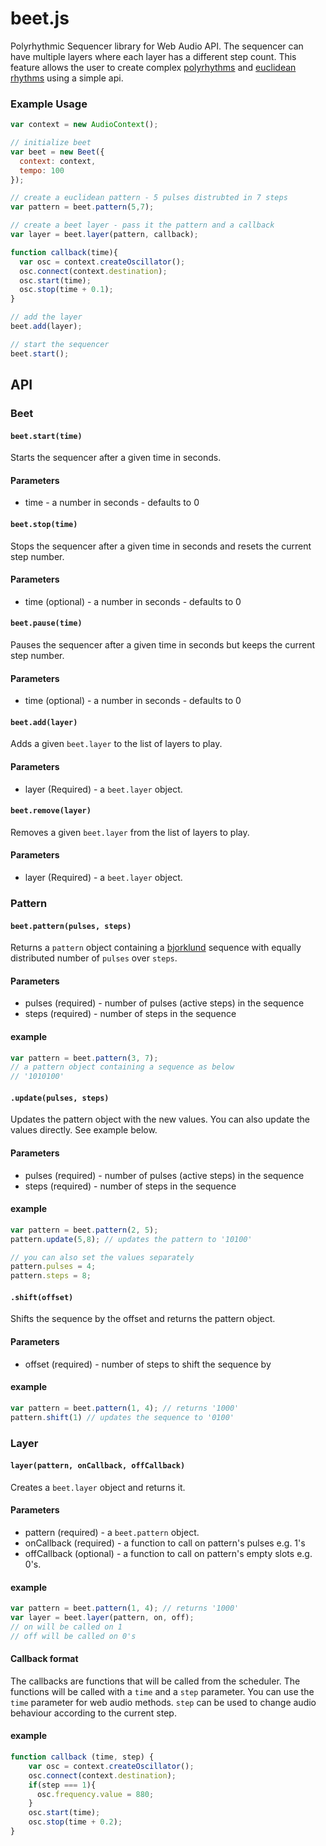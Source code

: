 # beet.js
Polyrhythmic Sequencer library for Web Audio API.
The sequencer can have multiple layers where each layer has a different step count. This feature allows the user to create complex [polyrhythms](https://en.wikipedia.org/?title=Polyrhythm) and [euclidean rhythms](http://cgm.cs.mcgill.ca/~godfried/publications/banff.pdf) using a simple api.

### Example Usage
````js
var context = new AudioContext();

// initialize beet
var beet = new Beet({
  context: context,
  tempo: 100
});

// create a euclidean pattern - 5 pulses distrubted in 7 steps
var pattern = beet.pattern(5,7);

// create a beet layer - pass it the pattern and a callback
var layer = beet.layer(pattern, callback);

function callback(time){
  var osc = context.createOscillator();
  osc.connect(context.destination);
  osc.start(time);
  osc.stop(time + 0.1);
}

// add the layer
beet.add(layer);

// start the sequencer
beet.start();
````
## API

### Beet
#### `beet.start(time)`

Starts the sequencer after a given time in seconds.

#### Parameters
* time - a number in seconds - defaults to 0

#### `beet.stop(time)`

Stops the sequencer after a given time in seconds and resets the current step number.

#### Parameters
* time (optional) - a number in seconds - defaults to 0

#### `beet.pause(time)`

Pauses the sequencer after a given time in seconds but keeps the current step number.

#### Parameters
* time (optional) - a number in seconds - defaults to 0

#### `beet.add(layer)`

Adds a given `beet.layer` to the list of layers to play.

#### Parameters
* layer (Required) - a `beet.layer` object.

#### `beet.remove(layer)`

Removes a given `beet.layer` from the list of layers to play.

#### Parameters
* layer (Required) - a `beet.layer` object.

### Pattern
#### `beet.pattern(pulses, steps)`
Returns a `pattern` object containing a [bjorklund](https://github.com/zya/bjorklund) sequence with equally distributed number of `pulses` over `steps`.

#### Parameters
* pulses (required) - number of pulses (active steps) in the sequence
* steps (required) - number of steps in the sequence

#### example
````js
var pattern = beet.pattern(3, 7);
// a pattern object containing a sequence as below
// '1010100'
````

#### `.update(pulses, steps)`
Updates the pattern object with the new values. You can also update the values directly. See example below.

#### Parameters
* pulses (required) - number of pulses (active steps) in the sequence
* steps (required) - number of steps in the sequence

#### example
````js
var pattern = beet.pattern(2, 5);
pattern.update(5,8); // updates the pattern to '10100'

// you can also set the values separately
pattern.pulses = 4;
pattern.steps = 8;
````

#### `.shift(offset)`
Shifts the sequence by the offset and returns the pattern object.

#### Parameters
* offset (required) - number of steps to shift the sequence by

#### example
````js
var pattern = beet.pattern(1, 4); // returns '1000'
pattern.shift(1) // updates the sequence to '0100'
````

### Layer
#### `layer(pattern, onCallback, offCallback)`
Creates a `beet.layer` object and returns it.

#### Parameters
* pattern (required) - a `beet.pattern` object.
* onCallback (required) - a function to call on pattern's pulses e.g. 1's
* offCallback (optional) - a function to call on pattern's empty slots e.g. 0's.

#### example
````js
var pattern = beet.pattern(1, 4); // returns '1000'
var layer = beet.layer(pattern, on, off); 
// on will be called on 1
// off will be called on 0's
````
#### Callback format
The callbacks are functions that will be called from the scheduler.
The functions will be called with a `time` and a `step` parameter.
You can use the `time` parameter for web audio methods. `step` can be used to change audio behaviour according to the current step.

#### example
````js
function callback (time, step) {
    var osc = context.createOscillator();
    osc.connect(context.destination);
    if(step === 1){
      osc.frequency.value = 880;
    }
    osc.start(time);
    osc.stop(time + 0.2);
}
```` 